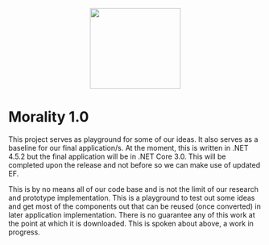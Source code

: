 <p align="center">
  <img width="180" height="160" src="https://i.postimg.cc/J0mKhXCD/mo.png">
</p>

# Morality 1.0 

This project serves as playground for some of our ideas. It also serves as a baseline for our final application/s. At the moment, this is written in .NET 4.5.2 but the final application will be in .NET Core 3.0. This will be completed upon the release and not before so we can make use of updated EF.

This is by no means all of our code base and is not the limit of our research and prototype implementation. This is a playground to test out some ideas and get most of the components out that can be reused (once converted) in later application implementation. There is no guarantee any of this work at the point at which it is downloaded. This is spoken about above, a work in progress.

